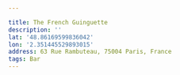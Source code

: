```yaml
---

title: The French Guinguette
description: ''
lat: '48.86169599836042'
lon: '2.351445529893015'
address: 63 Rue Rambuteau, 75004 Paris, France
tags: Bar
---
```

